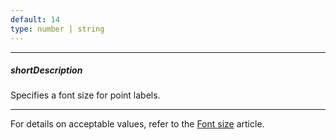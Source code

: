 ```yaml
---
default: 14
type: number | string
---
```

---
##### shortDescription
Specifies a font size for point labels.

---
For details on acceptable values, refer to the [Font size](https://www.w3.org/TR/CSS21/fonts.html#propdef-font-size) article.